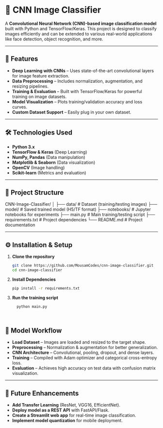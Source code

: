 # 🧠 CNN Image Classifier  

A **Convolutional Neural Network (CNN)-based image classification model** built with Python and TensorFlow/Keras. This project is designed to classify images efficiently and can be extended to various real-world applications like face detection, object recognition, and more.

---

## 🚀 Features  
- **Deep Learning with CNNs** – Uses state-of-the-art convolutional layers for image feature extraction.  
- **Data Preprocessing** – Includes normalization, augmentation, and resizing pipelines.  
- **Training & Evaluation** – Built with TensorFlow/Keras for powerful training on image datasets.  
- **Model Visualization** – Plots training/validation accuracy and loss curves.  
- **Custom Dataset Support** – Easily plug in your own dataset.  

---

## 🛠️ Technologies Used  
- **Python 3.x**  
- **TensorFlow & Keras** (Deep Learning)  
- **NumPy, Pandas** (Data manipulation)  
- **Matplotlib & Seaborn** (Data visualization)  
- **OpenCV** (Image handling)  
- **Scikit-learn** (Metrics and evaluation)

---

## 📂 Project Structure
CNN-Image-Classifier/
│
├── data/ # Dataset (training/testing images)
├── model/ # Saved trained model (H5/TF format)
├── notebooks/ # Jupyter notebooks for experiments
├── main.py # Main training/testing script
├── requirements.txt # Project dependencies
└── README.md # Project documentation


---

## ⚙️ Installation & Setup  
1. **Clone the repository**
   ```bash
   git clone https://github.com/MousamCodes/cnn-image-classifier.git
   cd cnn-image-classifier
2. **Install Dependencies**
    ```bash
    pip install -r requirements.txt

3. **Run the training script**
   ```bash
     python main.py

  
## 🧠 Model Workflow
- **Load Dataset** – Images are loaded and resized to the target shape.  
- **Preprocessing** – Normalization & augmentation for better generalization.  
- **CNN Architecture** – Convolutional, pooling, dropout, and dense layers.  
- **Training** – Compiled with Adam optimizer and categorical cross-entropy loss.  
- **Evaluation** – Achieves high accuracy on test data with confusion matrix visualization.  

---

## 🔮 Future Enhancements
- **Add Transfer Learning** (ResNet, VGG16, EfficientNet).  
- **Deploy model as a REST API** with FastAPI/Flask.  
- **Create a Streamlit web app** for real-time image classification.  
- **Implement model quantization** for mobile deployment.  
